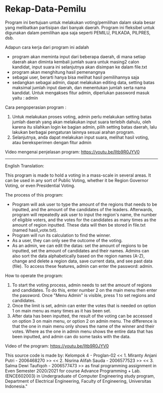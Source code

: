 # Rekap-Data-Pemilu

Program ini bertujuan untuk melakukan voting/pemilihan dalam skala besar yang melibatkan partisipan dari banyak daerah. Program ini fleksibel untuk digunakan dalam pemilihan apa saja seperti PEMILU, PILKADA, PILPRES, dsb.

Adapun cara kerja dari program ini adalah 
- program akan meminta input dari beberapa daerah, di mana setiap daerah akan diminta kembali jumlah suara untuk masing2 calon kandidat, input suara ini selanjutnya akan disimpan ke dalam file.txt
- program akan menghitung hasil pemenangnya
- sebagai user, berarti hanya bisa melihat hasil pemilihannya saja
- sedangkan sebagai admin, dapat melakukan editing data, setting batas maksimal jumlah input daerah, dan menentukan jumlah serta nama kandidat. Untuk mengakses fitur admin, diperlukan password masuk yaitu : admin

Cara pengoperasian program :
1. Untuk melakukan proses voting, admin perlu melakukan setting batas jumlah daerah yang akan melakukan input suara terlebih dahulu, oleh karena itu silahkan login ke bagian admin, pilih setting batas daerah, lalu lakukan berbagai pengaturan lainnya sesuai arahan program.
2. Selanjutnya, anda dapat melakukan input suara, melihat hasil voting, atau bereksperimen dengan fitur admin

Video mengenai penjelasan program: https://youtu.be/lItb9R0JYV0

---------------------------------------------------------------------------------------------------

English Translation:

This program is made to hold a voting in a mass-scale in several areas. It can be used in any sort of Public Voting, whether it be Region Governor Voting, or even Presidential Voting.

The process of this program:
- Program will ask user to type the amount of the regions that needs to be inputted, and the amount of the candidates of the leaders. Afterwards, program will repeatedly ask user to input the region's name, the number of eligible voters, and the votes for the candidates as many times as the amount of region inputted. These data will then be stored in file.txt (named hasil_vote.txt).
- Program will run its calculation to find the winner.
- As a user, they can only see the outcome of the voting.
- As an admin, we can edit the datas: set the amount of regions to be inputted, set the amount of candidates and their names. Admins can also sort the data alphabetically based on the region names (A-Z), change and delete a region data, save current data, and see past data (file). To access these features, admin can enter the password: admin.

How to operate the program:
1. To start the voting process, admin needs to set the amount of regions and candidates. To do this, enter number 2 on the main menu then enter the password. Once "Menu Admin" is visible, press 1 to set regions and candidates.
2. Once the limit is set, admin can enter the votes that is needed on option 1 on main menu as many times as it has been set.
3. After data has been inputted, the result of the voting can be accessed on option 3 on main menu, or option 2 on admin menu. The difference is that the one in main menu only shows the name of the winner and their votes. Where as the one in admin menu shows the entire data that has been inputted, and admin can do some tasks with the data.

Video of the program: https://youtu.be/lItb9R0JYV0

This source code is made by:
Kelompok 4 - Proglan-02
<< 1. Miranty Anjani Putri - 2006468270 >>
<< 2. Nisrina Alifah Sauda - 2006577523 >>
<< 3. Salma Dewi Taufiqoh - 2006577473 >>
as final programming assignment in Even Semester 2020/2021 for course Advance Programming + Lab. (ENCE602003) in Undergraduate of Computer Engineering study program, Department of Electrical Engineering, Faculty of Engineering, Universitas Indonesia."
